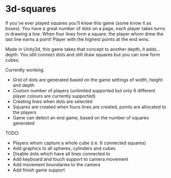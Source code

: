 3d-squares
==========

If you've ever played squares you'll know this game (some know it as boxes). You have a great number of dots on a page, each player takes turns in drawing a line. When four lines form a square, the player whom drew the last line earns a point! Player with the highest points at the end wins.

Made in Unity3d, this game takes that concept to another depth, it adds... depth. You still connect dots and still draw squares but you can now form cubes.

Currently working:

  * Grid of dots are generated based on the game settings of width, height and depth
  * Custom number of players (unlimited supported but only 6 different player colours are currently supported)
  * Creating lines when dots are selected
  * Squares are created when fours lines are created, points are allocated to the players
  * Game can detect an end game, based on the number of squares generated

TODO:

  * Players whom capture a whole cube (i.e. 6 connected squares)
  * Add graphics to all spheres, cylinders and cubes
  * Disable dots which have all lines connected to
  * Add keyboard and touch support to camera movement
  * Add movement boundaries to the camera 
  * Add finish game support

